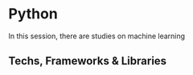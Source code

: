 # Python

In this session, there are studies on machine learning

## Techs, Frameworks & Libraries

